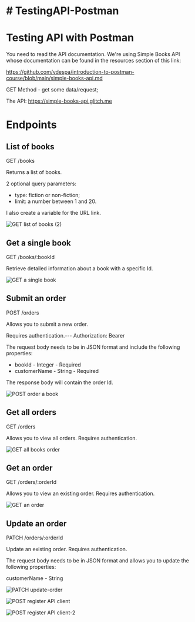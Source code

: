 # # TestingAPI-Postman
# Testing API with Postman

You need to read the API documentation. We're using Simple Books API whose documentation can be found in the resources section of this link: 

https://github.com/vdespa/introduction-to-postman-course/blob/main/simple-books-api.md

GET Method - get some data/request;

The API: https://simple-books-api.glitch.me

 # Endpoints


## List of books ##

GET /books

Returns a list of books.
 
 2 optional query parameters:
- type: fiction or non-fiction;
- limit: a number between 1 and 20.
  
I also create a variable for the URL link.

![GET list of books (2)](https://github.com/Strat-Bianca/TestingAPI-Postman/assets/119669189/b082479e-f322-47fe-b118-4e01d07d2d67)


## Get a single book ##
GET /books/:bookId

Retrieve detailed information about a book with a specific Id.


![GET a single book](https://github.com/Strat-Bianca/TestingAPI-Postman/assets/119669189/eafbb0ca-7588-4e3f-9c46-cd125a91caa7)

## Submit an order ##
POST /orders

Allows you to submit a new order. 

Requires authentication.--- Authorization: Bearer <YOUR TOKEN>

The request body needs to be in JSON format and include the following properties:

- bookId - Integer - Required
- customerName - String - Required
  
 The response body will contain the order Id.

![POST order a book](https://github.com/Strat-Bianca/TestingAPI-Postman/assets/119669189/3199d6bc-28da-4885-b4ed-b7cf8c13ab1d)

## Get all orders ##
GET /orders 

Allows you to view all orders. Requires authentication.

![GET all books order](https://github.com/Strat-Bianca/TestingAPI-Postman/assets/119669189/b1e5649d-02b6-493d-b7d8-40c9dd4e5dc4)

## Get an order ##
GET /orders/:orderId

Allows you to view an existing order. Requires authentication.

![GET an order](https://github.com/Strat-Bianca/TestingAPI-Postman/assets/119669189/e07bcb2b-42cc-4642-836e-a916515fbb44)

## Update an order ##
PATCH /orders/:orderId

Update an existing order. Requires authentication.

The request body needs to be in JSON format and allows you to update the following properties:

customerName - String

![PATCH update-order](https://github.com/Strat-Bianca/TestingAPI-Postman/assets/119669189/49efc6ba-e0aa-45e8-89b0-dacf40713290)


![POST register API client](https://github.com/Strat-Bianca/TestingAPI-Postman/assets/119669189/6d26d22b-c170-4ab8-a329-c8341cc3f1f6)

![POST register API client-2](https://github.com/Strat-Bianca/TestingAPI-Postman/assets/119669189/8fbc5df0-7adb-4991-846d-71e97d433559)

